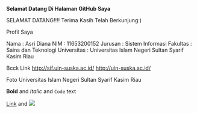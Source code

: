 **Selamat Datang Di Halaman GitHub Saya**

SELAMAT DATANG!!!!
Terima Kasih Telah Berkunjung:)

Profil Saya

Nama        : Asri Diana
NIM         : 11653200152
Jurusan     : Sistem Informasi
Fakultas    : Sains dan Teknologi
Universitas : Universitas Islam Negeri Sultan Syarif Kasim Riau

Bcck Link
http://sif.uin-suska.ac.id/
http://uin-suska.ac.id/

Foto Universitas Islam Negeri Sultan Syarif Kasim Riau


**Bold** and _Italic_ and `Code` text

[Link](url) and ![](src)
```
